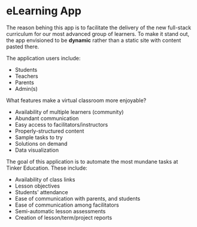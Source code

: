 # eLearning App

The reason behing this app is to facilitate the delivery of the new full-stack curriculum for our most advanced group of learners. To make it stand out, the app envisioned to be **dynamic** rather than a static site with content pasted there.

The application users include:

- Students
- Teachers
- Parents
- Admin(s)

What features make a virtual classroom more enjoyable?

- Availability of multiple learners (community)
- Abundant communication
- Easy access to facilitators/instructors
- Properly-structured content
- Sample tasks to try
- Solutions on demand
- Data visualization

The goal of this application is to automate the most mundane tasks at Tinker Education. These include:

- Availability of class links
- Lesson objectives
- Students' attendance
- Ease of communication with parents, and students
- Ease of communication among facilitators
- Semi-automatic lesson assessments
- Creation of lesson/term/project reports